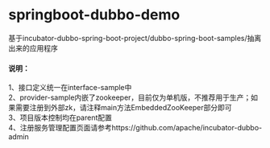 # springboot-dubbo-demo
基于incubator-dubbo-spring-boot-project/dubbo-spring-boot-samples/抽离出来的应用程序  
#### 说明：
1、接口定义统一在interface-sample中  
2、provider-sample内嵌了zookeeper，目前仅为单机版，不推荐用于生产；如果需要注册到外部zk，请注释main方法EmbeddedZooKeeper部分即可  
3、项目版本控制均在parent配置  
4、注册服务管理配置页面请参考https://github.com/apache/incubator-dubbo-admin  